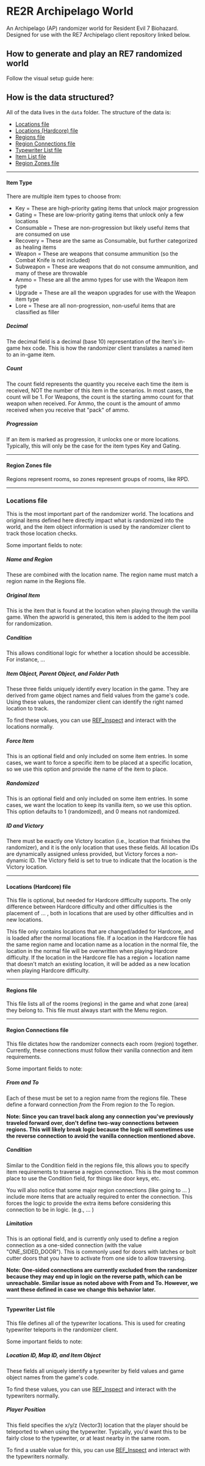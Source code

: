 # RE2R Archipelago World
An Archipelago (AP) randomizer world for Resident Evil 7 Biohazard. Designed for use with the RE7 Archipelago client repository linked below.

## How to generate and play an RE7 randomized world
Follow the visual setup guide here: 

## How is the  data structured?
All of the data lives in the `data` folder. The structure of the data is:

- [Locations file](#locations-file)
- [Locations (Hardcore) file](#locations-hardcore-file)
- [Regions file](#regions-file)
- [Region Connections file](#region-connections-file)
- [Typewriter List file](#typewriter-list-file)
- [Item List file](#item-list-file)
- [Region Zones file](#region-zones-file)

---
#### Item Type
There are multiple item types to choose from:

- Key = These are high-priority gating items that unlock major progression
- Gating = These are low-priority gating items that unlock only a few locations
- Consumable = These are non-progression but likely useful items that are consumed on use
- Recovery = These are the same as Consumable, but further categorized as healing items
- Weapon = These are weapons that consume ammunition (so the Combat Knife is not included)
- Subweapon = These are weapons that do not consume ammunition, and many of these are throwable
- Ammo = These are all the ammo types for use with the Weapon item type
- Upgrade = These are all the weapon upgrades for use with the Weapon item type
- Lore = These are all non-progression, non-useful items that are classified as filler

##### Decimal
The decimal field is a decimal (base 10) representation of the item's in-game hex code. This is how the randomizer client translates a named item to an in-game item.

##### Count
The count field represents the quantity you receive each time the item is received, NOT the number of this item in the scenarios. In most cases, the count will be 1. For Weapons, the count is the starting ammo count for that weapon when received. For Ammo, the count is the amount of ammo received when you receive that "pack" of ammo.

##### Progression
If an item is marked as progression, it unlocks one or more locations. Typically, this will only be the case for the item types Key and Gating.

---

#### Region Zones file
Regions represent rooms, so zones represent groups of rooms, like RPD.

---

### Locations file
This is the most important part of the randomizer world. The locations and original items defined here directly impact what is randomized into the world, and the item object information is used by the randomizer client to track those location checks.

Some important fields to note:

##### Name and Region
These are combined with the location name. The region name must match a region name in the Regions file.

##### Original Item
This is the item that is found at the location when playing through the vanilla game. When the apworld is generated, this item is added to the item pool for randomization.

##### Condition
This allows conditional logic for whether a location should be accessible. For instance, ...

##### Item Object, Parent Object, and Folder Path
These three fields uniquely identify every location in the game. They are derived from game object names and field values from the game's code. Using these values, the randomizer client can identify the right named location to track.

To find these values, you can use [REF_Inspect](https://github.com/FuzzyGamesOn/REF_Inspect) and interact with the locations normally.

##### Force Item
This is an optional field and only included on some item entries. In some cases, we want to force a specific item to be placed at a specific location, so we use this option and provide the name of the item to place.

##### Randomized
This is an optional field and only included on some item entries. In some cases, we want the location to keep its vanilla item, so we use this option. This option defaults to 1 (randomized), and 0 means not randomized.

##### ID and Victory
There must be exactly one Victory location (i.e., location that finishes the randomizer), and it is the only location that uses these fields. All location IDs are dynamically assigned unless provided, but Victory forces a non-dynamic ID. The Victory field is set to true to indicate that the location is the Victory location.

---

#### Locations (Hardcore) file
This file is optional, but needed for Hardcore difficulty supports. The only difference between Hardcore difficulty and other difficulties is the placement of ... , both in locations that are used by other difficulties and in new locations.

This file only contains locations that are changed/added for Hardcore, and is loaded after the normal locations file. If a location in the Hardcore file has the same region name and location name as a location in the normal file, the location in the normal file will be overwritten when playing Hardcore difficulty. If the location in the Hardcore file has a region + location name that doesn't match an existing location, it will be added as a new location when playing Hardcore difficulty.

---

#### Regions file
This file lists all of the rooms (regions) in the game and what zone (area) they belong to. This file must always start with the Menu region.

---

#### Region Connections file
This file dictates how the randomizer connects each room (region) together. Currently, these connections must follow their vanilla connection and item requirements.

Some important fields to note:

##### From and To
Each of these must be set to a region name from the regions file. These define a forward connection *from* the From region *to* the To region. 

**Note: Since you can travel back along any connection you've previously traveled forward over, don't define two-way connections between regions. This will likely break logic because the logic will sometimes use the reverse connection to avoid the vanilla connection mentioned above.**

##### Condition
Similar to the Condition field in the regions file, this allows you to specify item requirements to traverse a region connection. This is the most common place to use the Condition field, for things like door keys, etc.

You will also notice that some major region connections (like going to ... ) include more items that are actually required to enter the connection. This forces the logic to provide the extra items before considering this connection to be in logic. (e.g., ... )

##### Limitation
This is an optional field, and is currently only used to define a region connection as a one-sided connection (with the value "ONE_SIDED_DOOR"). This is commonly used for doors with latches or bolt cutter doors that you have to activate from one side to allow traversing.

**Note: One-sided connections are currently excluded from the randomizer because they may end up in logic on the reverse path, which can be unreachable. Similar issue as noted above with From and To. However, we want these defined in case we change this behavior later.**

---

#### Typewriter List file
This file defines all of the typewriter locations. This is used for creating typewriter teleports in the randomizer client.

Some important fields to note:

##### Location ID, Map ID, and Item Object
These fields all uniquely identify a typewriter by field values and game object names from the game's code.

To find these values, you can use [REF_Inspect](https://github.com/FuzzyGamesOn/REF_Inspect) and interact with the typewriters normally.

##### Player Position
This field specifies the x/y/z (Vector3) location that the player should be teleported to when using the typewriter. Typically, you'd want this to be fairly close to the typewriter, or at least nearby in the same room.

To find a usable value for this, you can use [REF_Inspect](https://github.com/FuzzyGamesOn/REF_Inspect) and interact with the typewriters normally.
